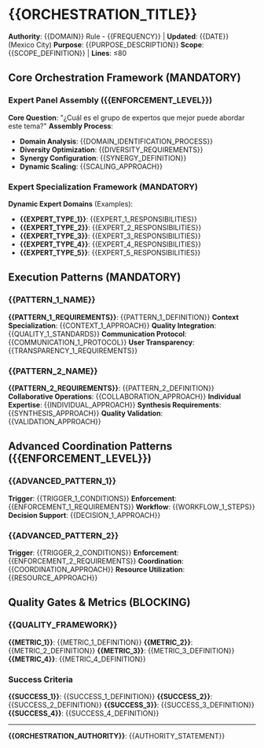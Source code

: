 # {{ORCHESTRATION_TITLE}}

**Authority**: {{DOMAIN}} Rule - {{FREQUENCY}} | **Updated**: {{DATE}} (Mexico City)
**Purpose**: {{PURPOSE_DESCRIPTION}}
**Scope**: {{SCOPE_DEFINITION}} | **Lines**: ≤80

## Core Orchestration Framework (MANDATORY)

### Expert Panel Assembly ({{ENFORCEMENT_LEVEL}})
**Core Question**: "¿Cuál es el grupo de expertos que mejor puede abordar este tema?"
**Assembly Process**:
- **Domain Analysis**: {{DOMAIN_IDENTIFICATION_PROCESS}}
- **Diversity Optimization**: {{DIVERSITY_REQUIREMENTS}}
- **Synergy Configuration**: {{SYNERGY_DEFINITION}}
- **Dynamic Scaling**: {{SCALING_APPROACH}}

### Expert Specialization Framework (MANDATORY)
**Dynamic Expert Domains** (Examples):
- **{{EXPERT_TYPE_1}}**: {{EXPERT_1_RESPONSIBILITIES}}
- **{{EXPERT_TYPE_2}}**: {{EXPERT_2_RESPONSIBILITIES}}
- **{{EXPERT_TYPE_3}}**: {{EXPERT_3_RESPONSIBILITIES}}
- **{{EXPERT_TYPE_4}}**: {{EXPERT_4_RESPONSIBILITIES}}
- **{{EXPERT_TYPE_5}}**: {{EXPERT_5_RESPONSIBILITIES}}

## Execution Patterns (MANDATORY)

### {{PATTERN_1_NAME}}
**{{PATTERN_1_REQUIREMENTS}}**: {{PATTERN_1_DEFINITION}}
**Context Specialization**: {{CONTEXT_1_APPROACH}}
**Quality Integration**: {{QUALITY_1_STANDARDS}}
**Communication Protocol**: {{COMMUNICATION_1_PROTOCOL}}
**User Transparency**: {{TRANSPARENCY_1_REQUIREMENTS}}

### {{PATTERN_2_NAME}}
**{{PATTERN_2_REQUIREMENTS}}**: {{PATTERN_2_DEFINITION}}
**Collaborative Operations**: {{COLLABORATION_APPROACH}}
**Individual Expertise**: {{INDIVIDUAL_APPROACH}}
**Synthesis Requirements**: {{SYNTHESIS_APPROACH}}
**Quality Validation**: {{VALIDATION_APPROACH}}

## Advanced Coordination Patterns ({{ENFORCEMENT_LEVEL}})

### {{ADVANCED_PATTERN_1}}
**Trigger**: {{TRIGGER_1_CONDITIONS}}
**Enforcement**: {{ENFORCEMENT_1_REQUIREMENTS}}
**Workflow**: {{WORKFLOW_1_STEPS}}
**Decision Support**: {{DECISION_1_APPROACH}}

### {{ADVANCED_PATTERN_2}}
**Trigger**: {{TRIGGER_2_CONDITIONS}}
**Enforcement**: {{ENFORCEMENT_2_REQUIREMENTS}}
**Coordination**: {{COORDINATION_APPROACH}}
**Resource Utilization**: {{RESOURCE_APPROACH}}

## Quality Gates & Metrics (BLOCKING)

### {{QUALITY_FRAMEWORK}}
**{{METRIC_1}}**: {{METRIC_1_DEFINITION}}
**{{METRIC_2}}**: {{METRIC_2_DEFINITION}}
**{{METRIC_3}}**: {{METRIC_3_DEFINITION}}
**{{METRIC_4}}**: {{METRIC_4_DEFINITION}}

### Success Criteria
**{{SUCCESS_1}}**: {{SUCCESS_1_DEFINITION}}
**{{SUCCESS_2}}**: {{SUCCESS_2_DEFINITION}}
**{{SUCCESS_3}}**: {{SUCCESS_3_DEFINITION}}
**{{SUCCESS_4}}**: {{SUCCESS_4_DEFINITION}}

---

**{{ORCHESTRATION_AUTHORITY}}**: {{AUTHORITY_STATEMENT}}